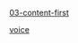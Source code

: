 
[03-content-first](https://matej-knize.github.io/english-for-designers/03-content-first/)


[voice](https://matej-knize.github.io/english-for-designers/voice/)
